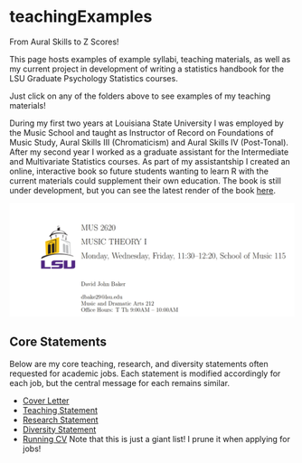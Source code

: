 # teachingExamples

From Aural Skills to Z Scores!

This page hosts examples of example syllabi, teaching materials, as well as my current project in development of writing a statistics handbook for the LSU Graduate Psychology Statistics courses.

Just click on any of the folders above to see examples of my teaching materials!

During my first two years at Louisiana State University I was employed by the Music School and taught as Instructor of Record on Foundations of Music Study, Aural Skills III (Chromaticism) and Aural Skills IV (Post-Tonal). 
After my second year I worked as a graduate assistant for the Intermediate and Multivariate Statistics courses.
As part of my assistantship I created an online, interactive book so future students wanting to learn R with the current materials could supplement their own education.
The book is still under development, but you can see the latest render of the book [here](https://davidjohnbaker1.github.io/rForPsychHandbook/).

![](img/typesetexample.png)

## Core Statements

Below are my core teaching, research, and diversity statements often requested for academic jobs.
Each statement is modified accordingly for each job, but the central message for each remains similar.

* [Cover Letter](https://www.overleaf.com/read/skgcbrzbpmjr)
* [Teaching Statement](https://docs.google.com/document/d/1HGqT7HvH-ec61YbrAV_2M3_uLsn2A3j2EUaZU43Lyk8/edit?usp=sharing)
* [Research Statement](https://docs.google.com/document/d/1g4EtH4564dw5KUYER44DWGc8XMErvNMIMHxo1gTpJKY/edit?usp=sharing)
* [Diversity Statement](https://docs.google.com/document/d/1tSNplaqmsfceqY0jlYliKurCDPY4fpQ5fh4V7EhDAPA/edit?usp=sharing)
* [Running CV](https://www.overleaf.com/read/dtxhkrwmjkds) Note that this is just a giant list! I prune it when applying for jobs!
